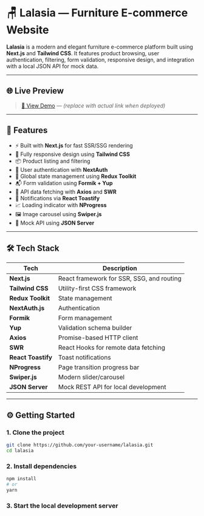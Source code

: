 # 🪑 Lalasia — Furniture E-commerce Website

**Lalasia** is a modern and elegant furniture e-commerce platform built using **Next.js** and **Tailwind CSS**. It features product browsing, user authentication, filtering, form validation, responsive design, and integration with a local JSON API for mock data.

---

## 🌐 Live Preview

> [🔗 View Demo](https://lalasia-psi.vercel.app/) — *(replace with actual link when deployed)*

---

## 🚀 Features

- ⚡ Built with **Next.js** for fast SSR/SSG rendering
- 🎨 Fully responsive design using **Tailwind CSS**
- 📦 Product listing and filtering
- 🔐 User authentication with **NextAuth**
- 🧠 Global state management using **Redux Toolkit**
- 📬 Form validation using **Formik + Yup**
- 🔁 API data fetching with **Axios** and **SWR**
- 🍞 Notifications via **React Toastify**
- 📈 Loading indicator with **NProgress**
- 🖼️ Image carousel using **Swiper.js**
- 🧪 Mock API using **JSON Server**

---

## 🛠️ Tech Stack

| Tech             | Description                                 |
|------------------|---------------------------------------------|
| **Next.js**      | React framework for SSR, SSG, and routing   |
| **Tailwind CSS** | Utility-first CSS framework                 |
| **Redux Toolkit**| State management                           |
| **NextAuth.js**  | Authentication                             |
| **Formik**       | Form management                             |
| **Yup**          | Validation schema builder                   |
| **Axios**        | Promise-based HTTP client                   |
| **SWR**          | React Hooks for remote data fetching        |
| **React Toastify** | Toast notifications                      |
| **NProgress**    | Page transition progress bar                |
| **Swiper.js**    | Modern slider/carousel                      |
| **JSON Server**  | Mock REST API for local development         |

---
## ⚙️ Getting Started

### 1. Clone the project

```bash
git clone https://github.com/your-username/lalasia.git
cd lalasia
```

### 2. Install dependencies

```bash
npm install
# or
yarn
```
### 3. Start the local development server

